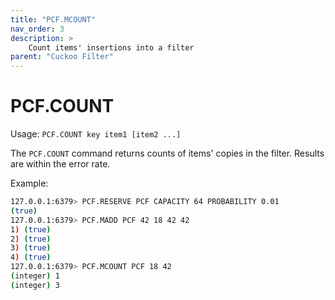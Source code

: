 ```yaml
---
title: "PCF.MCOUNT"
nav_order: 3
description: >
    Count items' insertions into a filter
parent: "Cuckoo Filter"
---
```


# PCF.COUNT

Usage: `PCF.COUNT key item1 [item2 ...]`

The `PCF.COUNT` command returns counts of items' copies in the filter. Results are within the error rate.

Example:

```bash
127.0.0.1:6379> PCF.RESERVE PCF CAPACITY 64 PROBABILITY 0.01
(true)
127.0.0.1:6379> PCF.MADD PCF 42 18 42 42
1) (true)
2) (true)
3) (true)
4) (true)
127.0.0.1:6379> PCF.MCOUNT PCF 18 42
(integer) 1
(integer) 3
```
